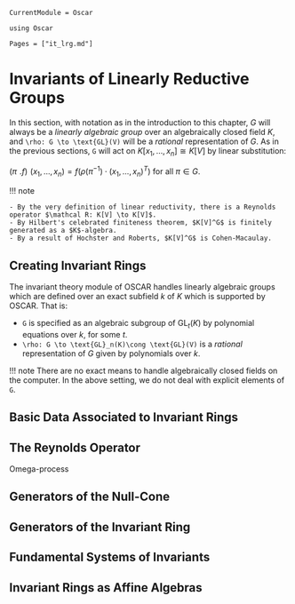 ```@meta
CurrentModule = Oscar
```

```@setup oscar
using Oscar
```

```@contents
Pages = ["it_lrg.md"]
```

# Invariants of Linearly Reductive Groups

In this section, with notation as in the introduction to this chapter, $G$ will always be a *linearly algebraic group* over an algebraically closed field $K$, and ``\rho: G \to \text{GL}(V)`` will be a *rational* representation of $G$. As in the previous sections, ``G`` will act on $K[x_1, \dots, x_n]\cong K[V]$ by linear substitution:

$(\pi \;\!  .f) \;\! (x_1, \dots, x_n)  = f(\rho(\pi^{-1}) \cdot (x_1, \dots, x_n)^T) \text{ for all } \pi\in G.$

!!! note
    
    - By the very definition of linear reductivity, there is a Reynolds operator $\mathcal R: K[V] \to K[V]$. 
    - By Hilbert's celebrated finiteness theorem, $K[V]^G$ is finitely generated as a $K$-algebra.
    - By a result of Hochster and Roberts, $K[V]^G$ is Cohen-Macaulay. 

## Creating Invariant Rings

The invariant theory module of OSCAR handles linearly algebraic groups which are defined over an exact subfield $k$ of $K$ which is supported by OSCAR. That is:

- ``G`` is  specified as an algebraic subgroup of $\text{GL}_t(K)$ by polynomial equations over $k$,  for some $t$.
- ``\rho: G \to \text{GL}_n(K)\cong \text{GL}(V)`` is a *rational* representation of $G$ given by polynomials over $k$.

!!! note
    There are no exact means to handle algebraically closed fields on the computer. In the above setting, we do not deal with explicit elements of ``G``.


## Basic Data Associated to Invariant Rings

## The Reynolds Operator

Omega-process

## Generators of the Null-Cone

## Generators of the Invariant Ring

## Fundamental Systems of Invariants

## Invariant Rings as Affine Algebras







